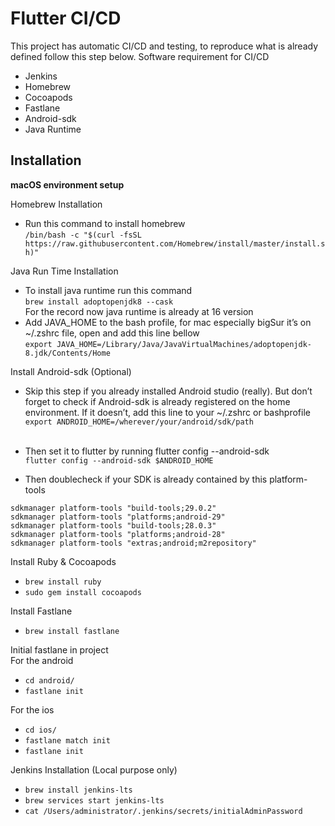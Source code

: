 # Flutter CI/CD
This project has automatic CI/CD and testing, to reproduce what is already defined follow this step below.
Software requirement for CI/CD
* Jenkins
* Homebrew
* Cocoapods
* Fastlane
* Android-sdk
* Java Runtime

## Installation

**macOS environment setup**

Homebrew Installation
- Run this command to install homebrew <br>
`/bin/bash -c "$(curl -fsSL https://raw.githubusercontent.com/Homebrew/install/master/install.sh)"`

Java Run Time Installation<br>
- To install java runtime run this command<br>
`brew install adoptopenjdk8 --cask`<br>
For the record now java runtime is already at 16 version<br>
- Add JAVA_HOME to the bash profile, for mac especially bigSur it’s on ~/.zshrc file, open and add this line bellow<br>
`export JAVA_HOME=/Library/Java/JavaVirtualMachines/adoptopenjdk-8.jdk/Contents/Home`<br>

Install Android-sdk (Optional)<br>
- Skip this step if you already installed Android studio (really). But don’t forget to check if Android-sdk is already registered on the home environment. If it doesn’t, add this line to your ~/.zshrc or bashprofile<br>
`export ANDROID_HOME=/wherever/your/android/sdk/path`<br><br>
- Then set it to flutter by running flutter config --android-sdk<br>
`flutter config --android-sdk $ANDROID_HOME`<br>

- Then doublecheck if your SDK is already contained by this platform-tools<br>

`sdkmanager platform-tools "build-tools;29.0.2"`<br>
`sdkmanager platform-tools "platforms;android-29"`<br>
`sdkmanager platform-tools "build-tools;28.0.3"`<br>
`sdkmanager platform-tools "platforms;android-28"`<br>
`sdkmanager platform-tools "extras;android;m2repository"`<br>

Install Ruby & Cocoapods
- `brew install ruby`
- `sudo gem install cocoapods`

Install Fastlane
- `brew install fastlane`

Initial fastlane in project<br>
For the android
- `cd android/`
- `fastlane init`

For the ios
- `cd ios/`
- `fastlane match init`
- `fastlane init`

Jenkins Installation (Local purpose only)
- `brew install jenkins-lts`
- `brew services start jenkins-lts`
- `cat /Users/administrator/.jenkins/secrets/initialAdminPassword`


